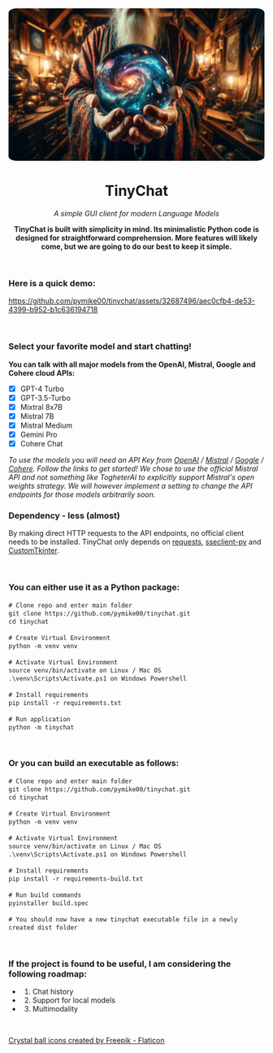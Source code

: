 <div align="center">
<img height=300 style="border-radius: 3%;" src="./assets/tinychat.jpg">

<h1>TinyChat</h1>

*A simple GUI client for modern Language Models*

**TinyChat is built with simplicity in mind. Its minimalistic Python code is designed for straightforward comprehension. More features will likely come, but we are going to do our best to keep it simple.**
</div>
<br>


### Here is a quick demo:
https://github.com/pymike00/tinychat/assets/32687496/aec0cfb4-de53-4399-b952-b1c636194718

<br>

### Select your favorite model and start chatting!
**You can talk with all major models from the OpenAI, Mistral, Google and Cohere cloud APIs:**

- [x] GPT-4 Turbo
- [x] GPT-3.5-Turbo
- [x] Mixtral 8x7B
- [x] Mistral 7B
- [x] Mistral Medium
- [x] Gemini Pro
- [x] Cohere Chat

*To use the models you will need an API Key from [OpenAI](https://platform.openai.com/api-keys) / [Mistral](https://console.mistral.ai/user/api-keys/) / [Google](https://makersuite.google.com/app/apikey) / [Cohere](https://dashboard.cohere.com/api-keys/). Follow the links to get started! We chose to use the official Mistral API and not something like TogheterAI to explicitly support Mistral's open weights strategy. We will however implement a setting to change the API endpoints for those models arbitrarily soon.*

### Dependency - less (almost)
By making direct HTTP requests to the API endpoints, no official client needs to be installed. TinyChat only depends on [requests](https://requests.readthedocs.io/en/latest/), [sseclient-py](https://github.com/mpetazzoni/sseclient) and [CustomTkinter](https://github.com/TomSchimansky/CustomTkinter).

<br>

### You can either use it as a Python package:


```
# Clone repo and enter main folder
git clone https://github.com/pymike00/tinychat.git
cd tinychat

# Create Virtual Environment
python -m venv venv

# Activate Virtual Environment
source venv/bin/activate on Linux / Mac OS
.\venv\Scripts\Activate.ps1 on Windows Powershell

# Install requirements
pip install -r requirements.txt

# Run application
python -m tinychat
```

<br>

### Or you can build an executable as follows:


```
# Clone repo and enter main folder
git clone https://github.com/pymike00/tinychat.git
cd tinychat

# Create Virtual Environment
python -m venv venv

# Activate Virtual Environment
source venv/bin/activate on Linux / Mac OS
.\venv\Scripts\Activate.ps1 on Windows Powershell

# Install requirements
pip install -r requirements-build.txt

# Run build commands
pyinstaller build.spec

# You should now have a new tinychat executable file in a newly created dist folder
```
<br>

### If the project is found to be useful, I am considering the following roadmap:

- 1) Chat history
- 2) Support for local models
- 3) Multimodality

<br>

[Crystal ball icons created by Freepik - Flaticon](https://www.flaticon.com/free-icons/crystal-ball)

